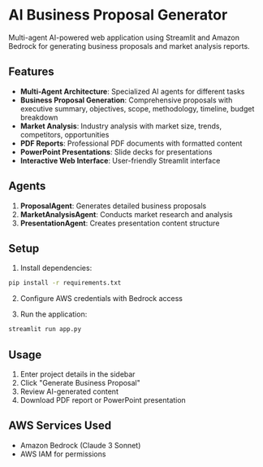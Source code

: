 # AI Business Proposal Generator

Multi-agent AI-powered web application using Streamlit and Amazon Bedrock for generating business proposals and market analysis reports.

## Features

- **Multi-Agent Architecture**: Specialized AI agents for different tasks
- **Business Proposal Generation**: Comprehensive proposals with executive summary, objectives, scope, methodology, timeline, budget breakdown
- **Market Analysis**: Industry analysis with market size, trends, competitors, opportunities
- **PDF Reports**: Professional PDF documents with formatted content
- **PowerPoint Presentations**: Slide decks for presentations
- **Interactive Web Interface**: User-friendly Streamlit interface

## Agents

1. **ProposalAgent**: Generates detailed business proposals
2. **MarketAnalysisAgent**: Conducts market research and analysis
3. **PresentationAgent**: Creates presentation content structure

## Setup

1. Install dependencies:
```bash
pip install -r requirements.txt
```

2. Configure AWS credentials with Bedrock access

3. Run the application:
```bash
streamlit run app.py
```

## Usage

1. Enter project details in the sidebar
2. Click "Generate Business Proposal"
3. Review AI-generated content
4. Download PDF report or PowerPoint presentation

## AWS Services Used

- Amazon Bedrock (Claude 3 Sonnet)
- AWS IAM for permissions